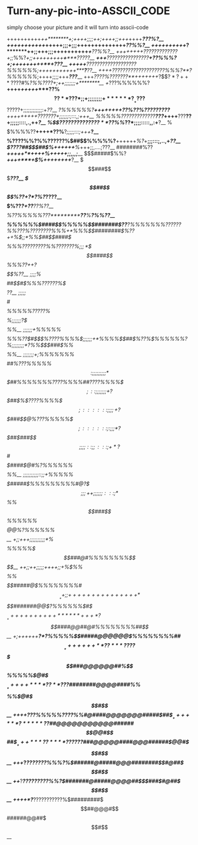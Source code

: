 # Turn-any-pic-into-ASSCII_CODE


simply choose your picture and it will turn into asscii-code




++++++++++*++********+;++++;;;;++;++++;;+++*++++******???%?*__
+++++++++++***********+++++;;;+;;;++++++++++++++*******??%%?__
++++++++++*******?*******++;;++**+;;;++++++++++*+******??%%?__
++++++++**?*????????????***+;;*%%?*+;;+++++++++**+*****?????__
***+++***????????????????****+??%%%?+;+++++++++**+*******???__
+++++***??????????????????****?%%%%%%*;+++++++++++*****?**??__
++++*????????????????????%%%?**?%%%%%%*;++++;;;;+++***???***__
+++*????%???????**+++++++*?$$$?*?%%%%%?+;++++;;;+;+****?****__
++*????%%?%%?*+++++++++*****%$#%*?%%????+;++;;;;;;;+********__
+*???%%%%%%?**++++*+++++****??%$$??**???*;;+;;;;;;;;+******?__
+???%%%%%?*****+****++++++++*???$$**?????+;;;;;;;;;;;;:+*??*__
*?%%%%%%?************++++++++**??%*?$%???*+;;;;;;;;;;:,*****__
?%%%%$%?*???????**?***+++++++++*??***?????+;;;;;;:;:::,;+++*__
%%%%$%?????????????***++++++++++****++**??*;;;;;;:::::.:;+**__
%%%$%?????????????******???***++++**???**??+;;;;;::::,.,++*?__
%$$$??????????????**??%%%%%%??**++++?$%%*??*;;;;:::::,,:+**?__
%$$%?????????????**?%$$$%%%%??**++++*??%**?*;;;;;:::;+++***?__
$$%????%%??%???????%$$$$%%%%???*++++++*?*+*?+:;;:::+*;::****__
$$%????%%?%%??????%$##$$%%%%%?**++++++*%?*+**;;;:::;,..,+*??__
$$????%%%%%??????%$##$$$##$%****++++++******%*+++;;,....;???__
$%????%%%%??????%$########%??****+++++**++++%*+++++;;,,,;***__
$%%%%%%%%??????%$$$$#####$%%?*****++++****+*$%**++++++++***?__
$%%%%%%%??????%%$$$$###$$$$%?***********???*%$***********???__
$%%%%%%??????%%%$$$$##$$$$%??****+******?*?**%?*********????__
$%%%%%%????%%%%$$%%$$$$$$%??************?***+??********??%??__
$%%%%%%???%$$$$$%??%%%%%???*************??****%********?%%??__
$%%%%%%?%$$$$$$$%????????????????*****?????***%?*******??%%%__
$$%%%%%%$####$$$%??******???????????**?%???***%?????????%%%%__
%$%%%%%$$#######$??******?%%%%%%%??????%%???**%????????%%%$%__
+*$%%%$$########$%??**++***%$$%%%%%?????%????*?%???????%%%??__
;;*$%%$##$$####$$%???*+++++?$$$$$%%%?????????*%%???????%$%??__
;;;*%%$$$$####$$%%%??**++**?$$$$$$$%%??%%?????%%???????%$%??__
;;;;*%$$$$##$$#$%%%????*??%$$$%%$$$$%?%%%%????%%???????%$$??__
;;;;;*$$$$#$$$$%%%%%?????%$$%%%%$$%$%%%%%%????%%???????%$$%%__
;;;;;;?%%$$%$$%%%%%%%%%%%$$%%%%%%$$$$%%%%%????%%??????%%$$%%__
;;;;;;+%%%%%$%%%%%%%%%$$$$$%%%??$#$$$$%%%%%%?%$%????%%%%$$%%__
;;;;;;+*%%%%%%%%%$%%%%$$##$%??%$$%%%%$%%%%%%?%$%????%%%%$$%%__
;;;;;;;;*?%%%%%%%$%%$$$###$%%$$%%???%%%%%%%%%%#%???%%%%%$$%%__
;;;;;;;+;*%%%%%%%$$$$$$$$$$$$#$%%????%%%%%%%%$#%???%%%%%$$%%__
:;;;;;;;;;*%%%%%%$$$%%$$%%$$##%%%%%%%????%%%%##????%%%%$$$%%__
;::;;;;;;;+?%%%%%$$$%%%%%$$##$%$$%%%%????%%%%#$????%%%%$$$%%__
;::::::;;;;+?%%%%$$$$%%%$###$%$$$$%%%????%%%$@%???%%%%%$$$%%__
;::::::;:;;;*?%%%%$$$$%$##$%$$###$$%%?????%%##%??%%%%%$$$$%%__
;;;;::;;:::;+*?%%%$$$%$#$$$$$####$$%%????%%$@#%?%%%%%%$$$$%%__
;;;;;;;;;;::;;+%%%%%$%$$$$$$#####$%%%%%%%%%#@$?%%%%%%%$$$$%%__
;;;++;;;;;;:::;*%%%%%%$$%%$$###$$%%%%%%$$$$@@%?%%%%%%$$$$$%$__
+;;+++;;;;;;;;;;*%$%%%%%%%%$$$$$%%%%%$$$###@#%%%%%%%%$$$$$%$__
++;;++;;;;;++++;;+%$$%%$%%$$$$%%$$$$$$#####@$%%%%%%%%#$$$$$$__
++;;+++++++++++++++*$$$$%%%%%%%$$$$#######@@$?%%%%%%$#$$$$$$__
+++++++++++******+++*?%$$%%%%%%$$$####@@##@#%%%%%%%%##$$$$$$__
+;++++++***********?****?%%%%%$$#####@@@@@@$%%%%%%%%##$$$$$$__
+++++++**??***????%%??***+%$$$$$###@@@@@@##%$$%%%%%$@#$$$$$$__
+++++****??**???%%%%%?*??*$########@@@@####%%$$$$%%$@#$$$#$$__
++++***??*****?%%%%%????%%#@####@@@@@@@####$%%%$#$%#@#$$##$$__
++++***?*****??%%%%%%%??%$##@@@@@@@@@@@######$%%$$$@@#$$##$$__
+++***??****??????%%%%??$###@@@@@####@@@######$$%%$@@#$$$#$$__
+++***?*****???????%%%?%$######@#####@@@########$$#@##$$$#$$__
++***?*****?????????%%?$#######@#####@@@@##$$$###$#@##$$$#$$__
++++*?*****???????????%$#########$$$##@@@#$$######@@##$$$#$$__

